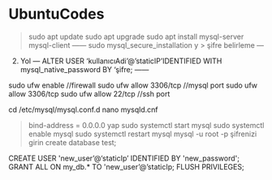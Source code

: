 # UbuntuCodes

> sudo apt update 
> sudo apt upgrade 
> sudo apt install mysql-server mysql-client
——
>sudo mysql_secure_installation
> y > şifre belirleme
—
2. Yol
—
ALTER USER ‘kullanıcıAdi’@’staticIP’IDENTIFIED WITH mysql_native_password BY ‘şifre;
——

sudo ufw enable //firewall
sudo ufw allow 3306/tcp //mysql port
sudo ufw allow 3306/tcp
sudo ufw allow 22/tcp //ssh port

cd /etc/mysql/mysql.conf.d
nano mysqld.cnf 
> bind-address = 0.0.0.0 yap
sudo systemctl start mysql
sudo systemctl enable mysql
sudo systemctl restart mysql 
mysql -u root -p
> şifrenizi girin
create database test;

CREATE USER 'new_user’@‘staticIp’ IDENTIFIED BY 'new_password';
GRANT ALL ON my_db.* TO 'new_user’@’staticIp;
FLUSH PRIVILEGES;
